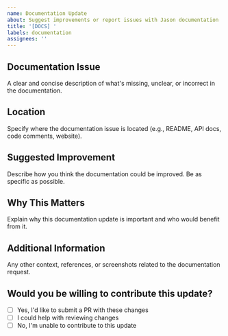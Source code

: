 ```yaml
---
name: Documentation Update
about: Suggest improvements or report issues with Jason documentation
title: '[DOCS] '
labels: documentation
assignees: ''
---
```


## Documentation Issue

A clear and concise description of what's missing, unclear, or incorrect in the documentation.

## Location

Specify where the documentation issue is located (e.g., README, API docs, code comments, website).

## Suggested Improvement

Describe how you think the documentation could be improved. Be as specific as possible.

## Why This Matters

Explain why this documentation update is important and who would benefit from it.

## Additional Information

Any other context, references, or screenshots related to the documentation request.

## Would you be willing to contribute this update?

- [ ] Yes, I'd like to submit a PR with these changes
- [ ] I could help with reviewing changes
- [ ] No, I'm unable to contribute to this update
